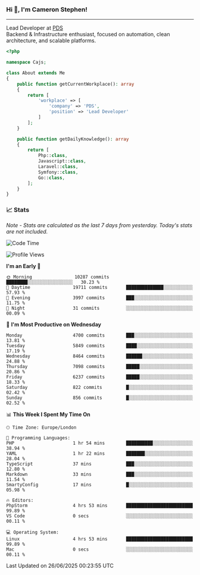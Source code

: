 ### Hi 👋, I'm Cameron Stephen!

---

Lead Developer at [PDS](https://prindatasolutions.co.uk)  
Backend & Infrastructure enthusiast, focused on automation, clean architecture, and scalable platforms.


```php
<?php

namespace Cajs;

class About extends Me
{
    public function getCurrentWorkplace(): array
    {
        return [
            'workplace' => [
                'company' => 'PDS',
                'position' => 'Lead Developer'
            ]
        ];
    }

    public function getDailyKnowledge(): array
    {
        return [
            Php::class,
            Javascript::class,
            Laravel::class,
            Symfony::class,
            Go::class,
        ];
    }
}
```

### 📈 Stats
<p><em>Note - Stats are calculated as the last 7 days from yesterday. Today's stats are not included.</em></p>


<!--START_SECTION:waka-->
![Code Time](http://img.shields.io/badge/Code%20Time-4%2C542%20hrs%2056%20mins-blue)

![Profile Views](http://img.shields.io/badge/Profile%20Views-0-blue)

**I'm an Early 🐤** 

```text
🌞 Morning                10287 commits       ████████░░░░░░░░░░░░░░░░░   30.23 % 
🌆 Daytime                19711 commits       ██████████████░░░░░░░░░░░   57.93 % 
🌃 Evening                3997 commits        ███░░░░░░░░░░░░░░░░░░░░░░   11.75 % 
🌙 Night                  31 commits          ░░░░░░░░░░░░░░░░░░░░░░░░░   00.09 % 
```
📅 **I'm Most Productive on Wednesday** 

```text
Monday                   4700 commits        ███░░░░░░░░░░░░░░░░░░░░░░   13.81 % 
Tuesday                  5849 commits        ████░░░░░░░░░░░░░░░░░░░░░   17.19 % 
Wednesday                8464 commits        ██████░░░░░░░░░░░░░░░░░░░   24.88 % 
Thursday                 7098 commits        █████░░░░░░░░░░░░░░░░░░░░   20.86 % 
Friday                   6237 commits        █████░░░░░░░░░░░░░░░░░░░░   18.33 % 
Saturday                 822 commits         █░░░░░░░░░░░░░░░░░░░░░░░░   02.42 % 
Sunday                   856 commits         █░░░░░░░░░░░░░░░░░░░░░░░░   02.52 % 
```


📊 **This Week I Spent My Time On** 

```text
🕑︎ Time Zone: Europe/London

💬 Programming Languages: 
PHP                      1 hr 54 mins        ██████████░░░░░░░░░░░░░░░   38.94 % 
YAML                     1 hr 22 mins        ███████░░░░░░░░░░░░░░░░░░   28.04 % 
TypeScript               37 mins             ███░░░░░░░░░░░░░░░░░░░░░░   12.80 % 
Markdown                 33 mins             ███░░░░░░░░░░░░░░░░░░░░░░   11.54 % 
SmartyConfig             17 mins             █░░░░░░░░░░░░░░░░░░░░░░░░   05.98 % 

🔥 Editors: 
PhpStorm                 4 hrs 53 mins       █████████████████████████   99.89 % 
VS Code                  0 secs              ░░░░░░░░░░░░░░░░░░░░░░░░░   00.11 % 

💻 Operating System: 
Linux                    4 hrs 53 mins       █████████████████████████   99.89 % 
Mac                      0 secs              ░░░░░░░░░░░░░░░░░░░░░░░░░   00.11 % 
```


 Last Updated on 26/06/2025 00:23:55 UTC
<!--END_SECTION:waka-->
